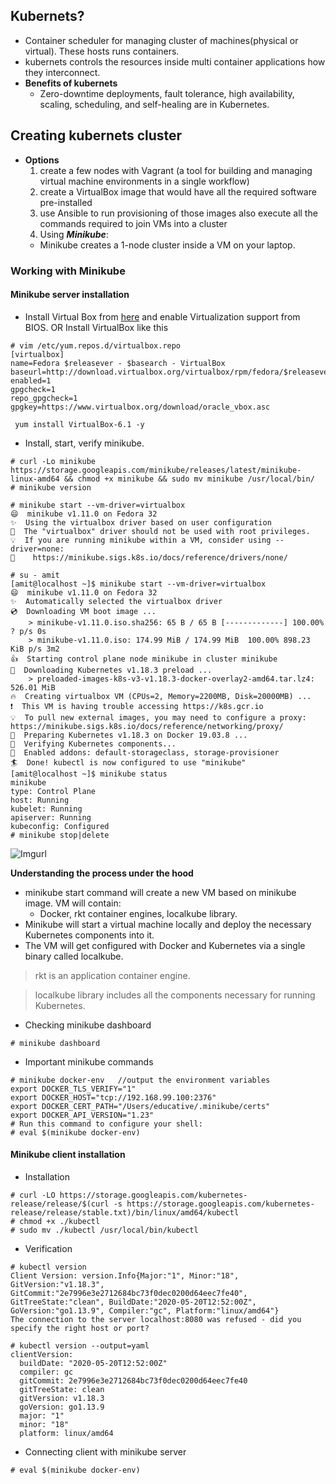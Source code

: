 ## Kubernets?
  - Container scheduler for managing cluster of machines(physical or virtual). These hosts runs containers. 
  - kubernets controls the resources inside multi container applications how they interconnect.
  - **Benefits of kubernets**
    - Zero-downtime deployments, fault tolerance, high availability, scaling, scheduling, and self-healing are in Kubernetes.
    
## Creating kubernets cluster
  - **Options**
    1. create a few nodes with Vagrant (a tool for building and managing virtual machine environments in a single workflow) 
    2. create a VirtualBox image that would have all the required software pre-installed
    3. use Ansible to run provisioning of those images also execute all the commands required to join VMs into a cluster
    4. Using ***Minikube***:
      - Minikube creates a 1-node cluster inside a VM on your laptop. 

### Working with Minikube

#### Minikube server installation
- Install Virtual Box from [here](https://www.virtualbox.org/wiki/Linux_Downloads) and enable Virtualization support from BIOS. OR Install VirtualBox like this
```
# vim /etc/yum.repos.d/virtualbox.repo
[virtualbox]
name=Fedora $releasever - $basearch - VirtualBox
baseurl=http://download.virtualbox.org/virtualbox/rpm/fedora/$releasever/$basearch
enabled=1
gpgcheck=1
repo_gpgcheck=1
gpgkey=https://www.virtualbox.org/download/oracle_vbox.asc

 yum install VirtualBox-6.1 -y
```
- Install, start, verify minikube.
```
# curl -Lo minikube https://storage.googleapis.com/minikube/releases/latest/minikube-linux-amd64 && chmod +x minikube && sudo mv minikube /usr/local/bin/
# minikube version

# minikube start --vm-driver=virtualbox
😄  minikube v1.11.0 on Fedora 32
✨  Using the virtualbox driver based on user configuration
🛑  The "virtualbox" driver should not be used with root privileges.
💡  If you are running minikube within a VM, consider using --driver=none:
📘    https://minikube.sigs.k8s.io/docs/reference/drivers/none/

# su - amit
[amit@localhost ~]$ minikube start --vm-driver=virtualbox
😄  minikube v1.11.0 on Fedora 32
✨  Automatically selected the virtualbox driver
💿  Downloading VM boot image ...
    > minikube-v1.11.0.iso.sha256: 65 B / 65 B [-------------] 100.00% ? p/s 0s
    > minikube-v1.11.0.iso: 174.99 MiB / 174.99 MiB  100.00% 898.23 KiB p/s 3m2
👍  Starting control plane node minikube in cluster minikube
💾  Downloading Kubernetes v1.18.3 preload ...
    > preloaded-images-k8s-v3-v1.18.3-docker-overlay2-amd64.tar.lz4: 526.01 MiB
🔥  Creating virtualbox VM (CPUs=2, Memory=2200MB, Disk=20000MB) ...
❗  This VM is having trouble accessing https://k8s.gcr.io
💡  To pull new external images, you may need to configure a proxy: https://minikube.sigs.k8s.io/docs/reference/networking/proxy/
🐳  Preparing Kubernetes v1.18.3 on Docker 19.03.8 ...
🔎  Verifying Kubernetes components...
🌟  Enabled addons: default-storageclass, storage-provisioner
🏄  Done! kubectl is now configured to use "minikube"
[amit@localhost ~]$ minikube status
minikube
type: Control Plane
host: Running
kubelet: Running
apiserver: Running
kubeconfig: Configured
# minikube stop|delete
```
![Imgurl](https://i.ibb.co/MRF7WHt/Screenshot-from-2020-06-06-13-19-57.png)

**Understanding the process under the hood**
- minikube start command will create a new VM based on minikube image. VM will contain:
  - Docker, rkt container engines, localkube library. 
- Minikube will start a virtual machine locally and deploy the necessary Kubernetes components into it.
- The VM will get configured with Docker and Kubernetes via a single binary called localkube.  
> rkt is an application container engine.

> localkube library includes all the components necessary for running Kubernetes.
  
- Checking minikube dashboard
```
# minikube dashboard
```


- Important minikube commands
```
# minikube docker-env   //output the environment variables
export DOCKER_TLS_VERIFY="1"
export DOCKER_HOST="tcp://192.168.99.100:2376"
export DOCKER_CERT_PATH="/Users/educative/.minikube/certs"
export DOCKER_API_VERSION="1.23"
# Run this command to configure your shell:
# eval $(minikube docker-env)
```

#### Minikube client installation
- Installation
```
# curl -LO https://storage.googleapis.com/kubernetes-release/release/$(curl -s https://storage.googleapis.com/kubernetes-release/release/stable.txt)/bin/linux/amd64/kubectl
# chmod +x ./kubectl
# sudo mv ./kubectl /usr/local/bin/kubectl
```
- Verification
```
# kubectl version
Client Version: version.Info{Major:"1", Minor:"18", GitVersion:"v1.18.3", GitCommit:"2e7996e3e2712684bc73f0dec0200d64eec7fe40", GitTreeState:"clean", BuildDate:"2020-05-20T12:52:00Z", GoVersion:"go1.13.9", Compiler:"gc", Platform:"linux/amd64"}
The connection to the server localhost:8080 was refused - did you specify the right host or port?

# kubectl version --output=yaml
clientVersion:
  buildDate: "2020-05-20T12:52:00Z"
  compiler: gc
  gitCommit: 2e7996e3e2712684bc73f0dec0200d64eec7fe40
  gitTreeState: clean
  gitVersion: v1.18.3
  goVersion: go1.13.9
  major: "1"
  minor: "18"
  platform: linux/amd64

```
- Connecting client with minikube server
```
# eval $(minikube docker-env)
```



